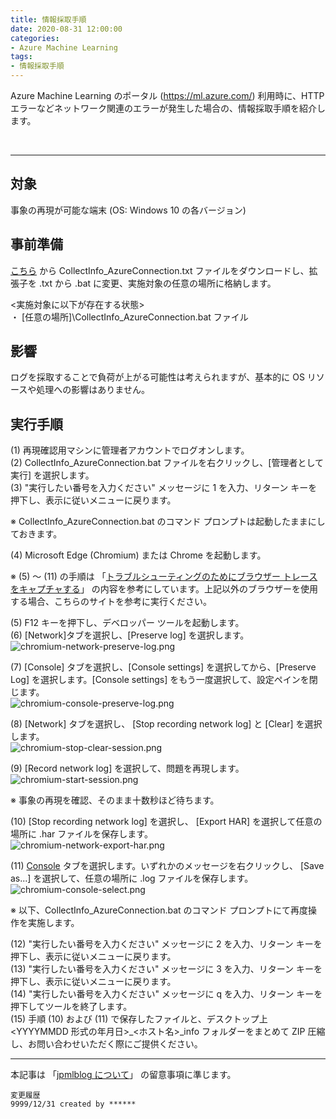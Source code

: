 ```yaml
---
title: 情報採取手順
date: 2020-08-31 12:00:00
categories:
- Azure Machine Learning
tags:
- 情報採取手順
---
```

Azure Machine Learning のポータル (https://ml.azure.com/) 利用時に、HTTP エラーなどネットワーク関連のエラーが発生した場合の、情報採取手順を紹介します。  
<!-- more -->
<br>

***
## 対象
事象の再現が可能な端末 (OS: Windows 10 の各バージョン)

## 事前準備
[こちら](https://jpmlblog.github.io//files/CollectInfo_AzureConnection.txt "CollectInfo_AzureConnection.txt") から CollectInfo_AzureConnection.txt ファイルをダウンロードし、拡張子を .txt から .bat に変更、実施対象の任意の場所に格納します。  

<実施対象に以下が存在する状態>  
・ [任意の場所]\CollectInfo_AzureConnection.bat ファイル

## 影響
ログを採取することで負荷が上がる可能性は考えられますが、基本的に OS リソースや処理への影響はありません。 

## 実行手順
(1) 再現確認用マシンに管理者アカウントでログオンします。  
(2) CollectInfo_AzureConnection.bat ファイルを右クリックし、[管理者として実行] を選択します。  
(3) "実行したい番号を入力ください" メッセージに 1 を入力、リターン キーを押下し、表示に従いメニューに戻ります。  

※ CollectInfo_AzureConnection.bat のコマンド プロンプトは起動したままにしておきます。  

(4) Microsoft Edge (Chromium) または Chrome を起動します。  

※ (5) ～ (11) の手順は 「[トラブルシューティングのためにブラウザー トレースをキャプチャする](https://docs.microsoft.com/ja-jp/azure/azure-portal/capture-browser-trace)」 の内容を参考にしています。上記以外のブラウザーを使用する場合、こちらのサイトを参考に実行ください。  

(5) F12 キーを押下し、デベロッパー ツールを起動します。  
(6) [Network]タブを選択し、[Preserve log] を選択します。  
![chromium-network-preserve-log.png](https://docs.microsoft.com/ja-jp/azure/azure-portal/media/capture-browser-trace/chromium-network-preserve-log.png)  

(7) [Console] タブを選択し、[Console settings] を選択してから、[Preserve Log] を選択します。[Console settings] をもう一度選択して、設定ペインを閉じます。  
![chromium-console-preserve-log.png](https://docs.microsoft.com/ja-jp/azure/azure-portal/media/capture-browser-trace/chromium-console-preserve-log.png)  

(8) [Network] タブを選択し、 [Stop recording network log] と [Clear] を選択します。  
![chromium-stop-clear-session.png](https://docs.microsoft.com/ja-jp/azure/azure-portal/media/capture-browser-trace/chromium-stop-clear-session.png)  

(9) [Record network log] を選択して、問題を再現します。  
![chromium-start-session.png](https://docs.microsoft.com/ja-jp/azure/azure-portal/media/capture-browser-trace/chromium-start-session.png)  

※ 事象の再現を確認、そのまま十数秒ほど待ちます。  

(10) [Stop recording network log] を選択し、 [Export HAR] を選択して任意の場所に .har ファイルを保存します。  
![chromium-network-export-har.png](https://docs.microsoft.com/ja-jp/azure/azure-portal/media/capture-browser-trace/chromium-network-export-har.png)  

(11) [Console](コンソール) タブを選択します。いずれかのメッセージを右クリックし、 [Save as...] を選択して、任意の場所に .log ファイルを保存します。  
![chromium-console-select.png](https://docs.microsoft.com/ja-jp/azure/azure-portal/media/capture-browser-trace/chromium-console-select.png)  

※ 以下、CollectInfo_AzureConnection.bat のコマンド プロンプトにて再度操作を実施します。  

(12) "実行したい番号を入力ください" メッセージに 2 を入力、リターン キーを押下し、表示に従いメニューに戻ります。  
(13) "実行したい番号を入力ください" メッセージに 3 を入力、リターン キーを押下し、表示に従いメニューに戻ります。  
(14) "実行したい番号を入力ください" メッセージに q を入力、リターン キーを押下してツールを終了します。  
(15) 手順 (10) および (11) で保存したファイルと、デスクトップ上 <YYYYMMDD 形式の年月日>_<ホスト名>_info フォルダーをまとめて ZIP 圧縮し、お問い合わせいただく際にご提供ください。  

***
本記事は 「[jpmlblog について](https://jpmlblog.github.io/blog/2020/01/01/about-jpmlblog/)」 の留意事項に準じます。  

`変更履歴`  
`9999/12/31 created by ******`